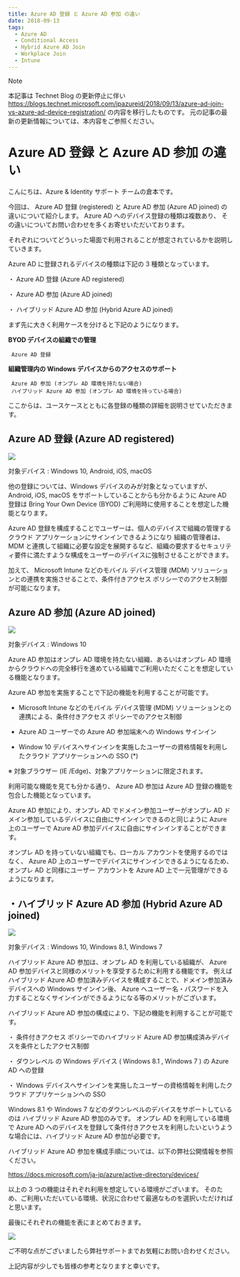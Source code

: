 ```yaml
---
title: Azure AD 登録 と Azure AD 参加 の違い
date: 2018-09-13
tags:
  - Azure AD
  - Conditional Access
  - Hybrid Azure AD Join
  - Workplace Join
  - Intune
---
```


> [!NOTE]
> 本記事は Technet Blog の更新停止に伴い https://blogs.technet.microsoft.com/jpazureid/2018/09/13/azure-ad-join-vs-azure-ad-device-registration/ の内容を移行したものです。
> 元の記事の最新の更新情報については、本内容をご参照ください。

# Azure AD 登録 と Azure AD 参加 の違い

こんにちは、Azure & Identity サポート チームの倉本です。

今回は、 Azure AD 登録 (registered) と Azure AD 参加 (Azure AD joined) の違いについて紹介します。
Azure AD へのデバイス登録の種類は複数あり、 その違いについてお問い合わせを多くお寄せいただいております。

それぞれについてどういった場面で利用されることが想定されているかを説明していきます。

Azure AD に登録されるデバイスの種類は下記の 3 種類となっています。

・ Azure AD 登録 (Azure AD registered)

・ Azure AD 参加 (Azure AD joined)

・ ハイブリッド Azure AD 参加 (Hybrid Azure AD joined)

まず先に大きく利用ケースを分けると下記のようになります。

**BYOD デバイスの組織での管理**

     Azure AD 登録

**組織管理内の Windows デバイスからのアクセスのサポート**

     Azure AD 参加 (オンプレ AD 環境を持たない場合)
     ハイブリッド Azure AD 参加 (オンプレ AD 環境を持っている場合)

ここからは、ユースケースとともに各登録の種類の詳細を説明させていただきます。

## Azure AD 登録 (Azure AD registered)

![](./azure-ad-join-vs-azure-ad-device-registration/AzureADRegistered.png)

対象デバイス : Windows 10, Android, iOS, macOS

他の登録については、Windows デバイスのみが対象となっていますが、 Android, iOS, macOS をサポートしていることからも分かるように
Azure AD 登録は Bring Your Own Device (BYOD) ご利用時に使用することを想定した機能となります。

Azure AD 登録を構成することでユーザーは、個人のデバイスで組織の管理するクラウド アプリケーションにサインインできるようになり
組織の管理者は、 MDM と連携して組織に必要な設定を展開するなど、組織の要求するセキュリティ要件に満たすような構成をユーザーのデバイスに強制させることができます。

加えて、 Microsoft Intune などのモバイル デバイス管理 (MDM) ソリューションとの連携を実施させることで、条件付きアクセス ポリシーでのアクセス制御が可能になります。

## Azure AD 参加 (Azure AD joined)

![](./azure-ad-join-vs-azure-ad-device-registration/AzureADJoined.png)

対象デバイス : Windows 10

Azure AD 参加はオンプレ AD 環境を持たない組織、あるいはオンプレ AD 環境からクラウドへの完全移行を進めている組織でご利用いただくことを想定している機能となります。

Azure AD 参加を実施することで下記の機能を利用することが可能です。

- Microsoft Intune などのモバイル デバイス管理 (MDM) ソリューションとの連携による、条件付きアクセス ポリシーでのアクセス制御

- Azure AD ユーザーでの Azure AD 参加端末への Windows サインイン

- Window 10 デバイスへサインインを実施したユーザーの資格情報を利用したクラウド アプリケーションへの SSO (*)

※ 対象ブラウザー (IE /Edge)、対象アプリケーションに限定されます。

利用可能な機能を見ても分かる通り、 Azure AD 参加は Azure AD 登録の機能を包合した機能となっています。

Azure AD 参加により、オンプレ AD でドメイン参加ユーザーがオンプレ AD ドメイン参加しているデバイスに自由にサインインできるのと同じように Azure 上のユーザーで Azure AD 参加デバイスに自由にサインインすることができます。

オンプレ AD を持っていない組織でも、ローカル アカウントを使用するのではなく、 Azure AD 上のユーザーでデバイスにサインインできるようになるため、オンプレ AD と同様にユーザー アカウントを Azure AD 上で一元管理ができるようになります。

## ・ハイブリッド Azure AD 参加 (Hybrid Azure AD joined)

![](./azure-ad-join-vs-azure-ad-device-registration/HybridAzureADJoined.png)

対象デバイス : Windows 10, Windows 8.1, Windows 7

ハイブリッド Azure AD 参加は、オンプレ AD を利用している組織が、 Azure AD 参加デバイスと同様のメリットを享受するために利用する機能です。
例えばハイブリッド Azure AD 参加済みデバイスを構成することで、ドメイン参加済みデバイスへの Windows サインイン後、 Azure へユーザー名・パスワードを入力することなくサインインができるようになる等のメリットがございます。

ハイブリッド Azure AD 参加の構成により、下記の機能を利用することが可能です。

・ 条件付きアクセス ポリシーでのハイブリッド Azure AD 参加構成済みデバイスを条件としたアクセス制御

・ ダウンレベル の Windows デバイス ( Windows 8.1 , Windows 7 ) の Azure AD への登録

・ Windows デバイスへサインインを実施したユーザーの資格情報を利用したクラウド アプリケーションへの SSO

Windows 8.1 や Windows 7 などのダウンレベルのデバイスをサポートしているのは ハイブリッド Azure AD 参加のみです。
オンプレ AD を利用している環境で Azure AD へのデバイスを登録して条件付きアクセスを利用したいというような場合には、ハイブリッド Azure AD 参加が必要です。

ハイブリッド Azure AD 参加を構成手順については、以下の弊社公開情報を参照ください。

https://docs.microsoft.com/ja-jp/azure/active-directory/devices/

以上の 3 つの機能はそれぞれ利用を想定している環境がございます。
そのため、ご利用いただいている環境、状況に合わせて最適なものを選択いただければと思います。

最後にそれぞれの機能を表にまとめておきます。

![](./azure-ad-join-vs-azure-ad-device-registration/CorrelationTable.png)

ご不明な点がございましたら弊社サポートまでお気軽にお問い合わせください。

上記内容が少しでも皆様の参考となりますと幸いです。


